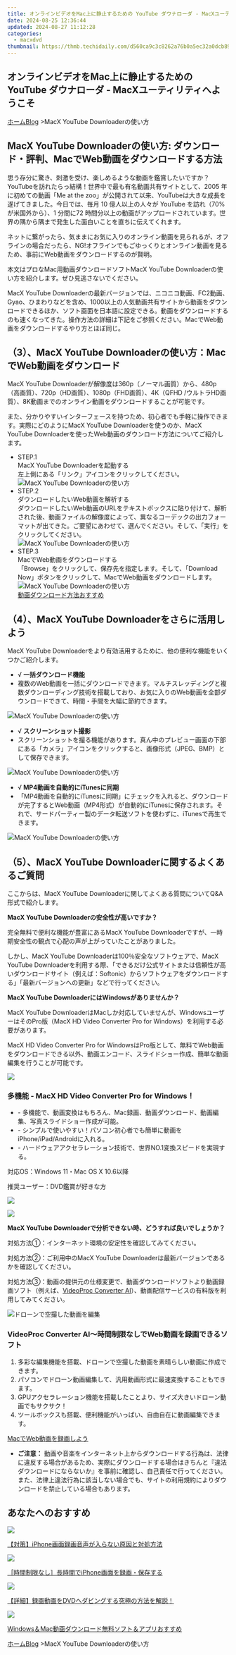 ```yaml
---
title: オンラインビデオをMac上に静止するための YouTube ダウナローダ - MacXユーティリティへようこそ
date: 2024-08-25 12:36:44
updated: 2024-08-27 11:12:28
categories:
  - macxdvd
thumbnail: https://thmb.techidaily.com/d560ca9c3c8262a76b0a5ec32a0dcb8921bf59ea8dc0a109a4155207c8bbc9f8.jpg
---
```


## オンラインビデオをMac上に静止するための YouTube ダウナローダ - MacXユーティリティへようこそ

[ホーム](https://tools.techidaily.com/macxdvd/products/)[Blog](https://tools.techidaily.com/macxdvd/products/) \>MacX YouTube Downloaderの使い方

## MacX YouTube Downloaderの使い方: ダウンロード・評判、MacでWeb動画をダウンロードする方法

  
思う存分に驚き、刺激を受け、楽しめるような動画を鑑賞したいですか？YouTubeを訪れたらっ結構！世界中で最も有名動画共有サイトとして、2005 年に初めての動画「Me at the zoo」が公開されて以来、YouTubeは大きな成長を遂げてきました。今日では、毎月 10 億人以上の人々が YouTube を訪れ（70% が米国外から）、1 分間に72 時間分以上の動画がアップロードされています。世界の隅から隅まで発生した面白いことを直ちに伝えてくれます。

ネットに繋がったら、気ままにお気に入りのオンライン動画を見られるが、オフラインの場合だったら、NG!オフラインでもごゆっくりとオンライン動画を見るため、事前にWeb動画をダウンロードするのが賢明。

本文はプロなMac用動画ダウンロードソフトMacX YouTube Downloaderの使い方を紹介します。ぜひ見逃さないでください。

MacX YouTube Downloaderの最新バージョンでは、ニコニコ動画、FC2動画、Gyao、ひまわりなどを含め、1000以上の人気動画共有サイトから動画をダウンロードできるほか、ソフト画面を日本語に設定できる。動画をダウンロードするのも速くなってきた。操作方法の詳細は下記をご参照ください。MacでWeb動画をダウンロードするやり方とほぼ同じ。



## （3）、MacX YouTube Downloaderの使い方：MacでWeb動画をダウンロード

MacX YouTube Downloaderが解像度は360p（ノーマル画質）から、480p（高画質）、720p（HD画質）、1080p（FHD画質）、4K（QFHD /ウルトラHD画質）、8K動画までのオンライン動画をダウンロードすることが可能です。

また、分かりやすいインターフェースを持つため、初心者でも手軽に操作できます。実際にどのようにMacX YouTube Downloaderを使うのか、MacX YouTube Downloaderを使ったWeb動画のダウンロード方法についてご紹介します。

* STEP.1  
MacX YouTube Downloaderを起動する  
左上側にある「リンク」アイコンをクリックしてください。  
![MacX YouTube Downloaderの使い方](https://www.macxdvd.com/blog/img/zql-youtube-011.jpg)
* STEP.2  
ダウンロードしたいWeb動画を解析する  
ダウンロードしたいWeb動画のURLをテキストボックスに貼り付けて、解析された後、動画ファイルの解像度によって、異なるコーデックの出力フォーマットが出てきた。ご要望にあわせて、選んでください。そして、「実行」をクリックしてください。  
![MacX YouTube Downloaderの使い方](https://www.macxdvd.com/blog/img/zql-youtube-02.jpg)
* STEP.3  
MacでWeb動画をダウンロードする  
「Browse」をクリックして、保存先を指定します。そして、「Download Now」ボタンをクリックして、MacでWeb動画をダウンロードします。  
![MacX YouTube Downloaderの使い方](https://www.macxdvd.com/blog/img/zql-youtube-06.jpg)  
[動画ダウンロード方法おすすめ](https://tools.techidaily.com/macxdvd/products/)



## （4）、MacX YouTube Downloaderをさらに活用しよう

MacX YouTube Downloaderをより有効活用するために、他の便利な機能をいくつかご紹介します。

* √ **一括ダウンロード機能**
* 複数のWeb動画を一括にダウンロードできます。マルチスレッディングと複数ダウンローディング技術を搭載しており、お気に入りのWeb動画を全部ダウンロードできて、時間・手間を大幅に節約できます。

![MacX YouTube Downloaderの使い方](https://www.macxdvd.com/blog/img/zql-youtube-04.jpg)

* √ **スクリーンショット撮影**
* スクリーンショットを撮る機能があります。真ん中のプレビュー画面の下部にある「カメラ」アイコンをクリックすると、画像形式（JPEG、BMP）として保存できます。

![MacX YouTube Downloaderの使い方](https://www.macxdvd.com/blog/img/zql-youtube-05.jpg)

* √ **MP4動画を自動的にiTunesに同期**
* 「MP4動画を自動的にiTunesに同期」にチェックを入れると、ダウンロードが完了するとWeb動画（MP4形式）が自動的にiTunesに保存されます。それで、サードパーティー製のデータ転送ソフトを使わずに、iTunesで再生できます。

![MacX YouTube Downloaderの使い方](https://www.macxdvd.com/blog/img/zql-youtube-07.jpg)



## （5）、MacX YouTube Downloaderに関するよくあるご質問

ここからは、MacX YouTube Downloaderに関してよくある質問についてQ&A形式で紹介します。

**MacX YouTube Downloaderの安全性が高いですか？**

完全無料で便利な機能が豊富にあるMacX YouTube Downloaderですが、一時期安全性の観点で心配の声が上がっていたことがありました。

しかし、MacX YouTube Downloaderは100％安全なソフトウェアで、MacX YouTube Downloaderを利用する際、「できるだけ公式サイトまたは信頼性が高いダウンロードサイト（例えば：Softonic）からソフトウェアをダウンロードする」「最新バージョンへの更新」などで行ってください。

**MacX YouTube DownloaderにはWindowsがありませんか？**

MacX YouTube DownloaderはMacしか対応していませんが、WindowsユーザーはそのPro版（MacX HD Video Converter Pro for Windows）を利用する必要があります。

MacX HD Video Converter Pro for WindowsはPro版として、無料でWeb動画をダウンロードできる以外、動画エンコード、スライドショー作成、簡単な動画編集を行うことが可能です。

![](https://www.macxdvd.com/blog/images/mp4/vcpfw-box.png) 

### 多機能 \- MacX HD Video Converter Pro for Windows！

* \- 多機能で、動画変換はもちろん、Mac録画、動画ダウンロード、動画編集、写真スライドショー作成が可能。
* \- シンプルで使いやすい！パソコン初心者でも簡単に動画をiPhone/iPad/Androidに入れる。
* \- ハードウェアアクセラレーション技術で、世界NO.1変換スピードを実現する。

対応OS：Windows 11・Mac OS X 10.6以降

推奨ユーザー：DVD鑑賞が好きな方

[![](https://www.macxdvd.com/blog/images/ripper/winx.png)](https://tools.techidaily.com/macxdvd/products/) 

[![](https://www.macxdvd.com/blog/new-fourteen/winxbuy.png)](https://tools.techidaily.com/macxdvd/products/) 

**MacX YouTube Downloaderで分析できない時、どうすれば良いでしょうか？**

対処方法①：インターネット環境の安定性を確認してみてください。

対処方法②：ご利用中のMacX YouTube Downloaderは最新バージョンであるかを確認してください。

対処方法③：動画の提供元の仕様変更で、動画ダウンロードソフトより動画録画ソフト（例えば、[VideoProc Converter AI](https://jp.videoproc.com/video-record-features.htm)）、動画配信サービスの有料版を利用してみてください。

![ドローンで空撮した動画を編集](https://www.macxdvd.com/blog/images/ripper/proc-jp.png) 

### VideoProc Converter AI～時間制限なしでWeb動画を録画できるソフト

1. 多彩な編集機能を搭載、ドローンで空撮した動画を素晴らしい動画に作成できます。
2. パソコンでドローン動画編集して、汎用動画形式に最速変換することもできます。
3. GPUアクセラレーション機能を搭載したことより、サイズ大きいドローン動画でもサクサク！
4. ツールボックスも搭載、便利機能がいっぱい、自由自在に動画編集できます。
  
[MacでWeb動画を録画しよう](https://www.videoproc.com/download/videoproc.dmg)

* **ご注意：** 動画や音楽をインターネット上からダウンロードする行為は、法律に違反する場合があるため、実際にダウンロードする場合はきちんと『違法ダウンロードにならないか』を事前に確認し、自己責任で行ってください。また、法律上違法行為に該当しない場合でも、サイトの利用規約によりダウンロードを禁止している場合もあります。



## あなたへのおすすめ

![](https://www.macxdvd.com/blog/img/record-iphone-screen-with-audio-b.jpg) 

[【対策】iPhone画面録画音声が入らない原因と対処方法](https://jp.videoproc.com/record/record-iphone-screen-with-audio.htm)

![](https://www.macxdvd.com/blog/img/iphone-screen-recording-no-time-limit-b.jpg) 

[［時間制限なし］長時間でiPhone画面を録画・保存する](https://jp.videoproc.com/record/iphone-screen-recording-no-time-limit.htm)

![](https://www.macxdvd.com/blog/img/simple-dubbing-recording-video-to-dvd-b.jpg) 

[【詳細】録画動画をDVDへダビングする究極の方法を解説！](https://tools.techidaily.com/macxdvd/products/)

![](https://www.macxdvd.com/blog/img/vcp-mj-20171211-05.jpg) 

[Windows＆Mac動画ダウンロード無料ソフト＆アプリおすすめ](https://tools.techidaily.com/macxdvd/products/) 



[ホーム](https://tools.techidaily.com/macxdvd/products/)[Blog](https://tools.techidaily.com/macxdvd/products/) \>MacX YouTube Downloaderの使い方

<ins class="adsbygoogle"
     style="display:block"
     data-ad-format="autorelaxed"
     data-ad-client="ca-pub-7571918770474297"
     data-ad-slot="1223367746"></ins>



<ins class="adsbygoogle"
     style="display:block"
     data-ad-client="ca-pub-7571918770474297"
     data-ad-slot="8358498916"
     data-ad-format="auto"
     data-full-width-responsive="true"></ins>
